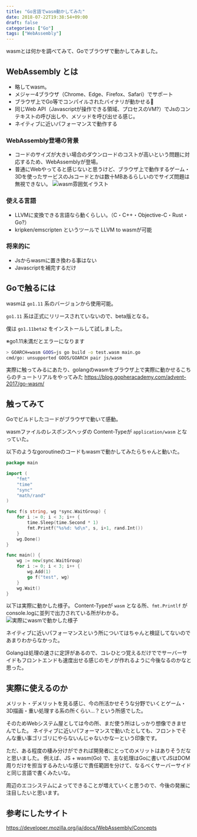 ```yaml
---
title: "Go言語でwasm動かしてみた"
date: 2018-07-22T19:38:54+09:00
draft: false
categories: ["Go"]
tags: ["WebAssembly"]
---
```

wasmとは何かを調べてみて、Goでブラウザで動かしてみました。

## WebAssembly とは

- 略してwasm。
- メジャー4ブラウザ（Chrome、Edge、Firefox、Safari）でサポート
- ブラウザ上でGo等でコンパイルされたバイナリが動かせる👐
- 同じWeb API（Javascriptが操作できる領域、プロセスのVM?）でJsのコンテキストの呼び出しや、メソッドを呼び出せる感じ。
- ネイティブに近いパフォーマンスで動作する

### WebAssembly登場の背景

- コードのサイズが大きい場合のダウンロードのコストが高いという問題に対応するため、WebAssemblyが登場。
- 普通にWebやってると感じないと思うけど、ブラウザ上で動作するゲーム・3Dを使ったサービスのJsコードとかは数十MBあるらしいのでサイズ問題は無視できない。
![wasm雰囲気イラスト](/images/go-wasm-illust.png)

### 使える言語

- LLVMに変換できる言語なら動くらしい。（C・C++・Objective-C・Rust・Go?）
- kripken/emscripten というツールで LLVM to wasmが可能

### 将来的に

- Jsからwasmに置き換わる事はない
- Javascriptを補完するだけ

## Goで触るには

wasmは `go1.11` 系のバージョンから使用可能。

`go1.11` 系は正式にリリースされていないので、beta版となる。

僕は `go1.11beta2` をインストールして試しました。

※go1.11未満だとエラーになります

```failure.bash
> GOARCH=wasm GOOS=js go build -o test.wasm main.go
cmd/go: unsupported GOOS/GOARCH pair js/wasm
```

実際に触ってみるにあたり、golangのwasmをブラウザ上で実際に動かせるこちらのチュートリアルをやってみた https://blog.gopheracademy.com/advent-2017/go-wasm/

## 触ってみて

Goでビルドしたコードがブラウザで動いて感動。

wasmファイルのレスポンスヘッダの Content-Typeが `application/wasm` となっていた。

以下のようなgoroutineのコードもwasmで動かしてみたらちゃんと動いた。

```main.go
package main

import (
	"fmt"
	"time"
	"sync"
	"math/rand"
)

func f(s string, wg *sync.WaitGroup) {
	for i := 0; i < 3; i++ {
		time.Sleep(time.Second * 1)
		fmt.Printf("%s%d: %d\n", s, i+1, rand.Int())
	}
	wg.Done()
}

func main() {
	wg := new(sync.WaitGroup)
	for i := 0; i < 3; i++ {
		wg.Add(1)
		go f("test", wg)
	}
	wg.Wait()
}

```

以下は実際に動かした様子。
Content-Typeが `wasm` となる所、`fmt.Printlf` が console.logに並列で出力されている所がわかる。
![実際にwasmで動かした様子](/images/go-wasm-run.gif)

ネイティブに近いパフォーマンスという所についてはちゃんと検証してないのであまりわからなかった。

Golangは処理の速さに定評があるので、コレひとつ覚えるだけででサーバーサイドもフロントエンドも速度出せる感じのモノが作れるように今後なるのかなと思った。

## 実際に使えるのか

メリット・デメリットを見る感じ、今の所活かせそうな分野でいくとゲーム・3D描画・重い処理する系の所くらい…？という所感でした。

そのためWebシステム屋としては今の所、まだ使う所はしっかり想像できませんでした。
ネイティブに近いパフォーマンスで動いたとしても、フロントでそんな重い事ゴリゴリにやらないんじゃないかなーという印象です。

ただ、ある程度の棲み分けができれば開発者にとってのメリットはありそうだなと思いました。
例えば、JS + wasm(Go) で、主な処理はGoに書いてJSはDOM周りだけを担当するみたいな感じで責任範囲を分けて、なるべくサーバーサイドと同じ言語で書くみたいな。

周辺のエコシステムによってできることが増えていくと思うので、今後の発展に注目したいと思います。

## 参考にしたサイト

https://developer.mozilla.org/ja/docs/WebAssembly/Concepts

